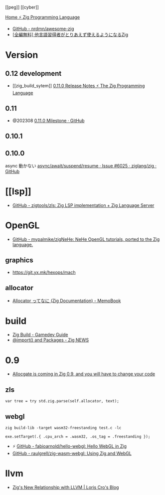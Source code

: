 [[peg]] [[cyber]]

[Home ⚡ Zig Programming Language](https://ziglang.org/)

- [GitHub - nrdmn/awesome-zig](https://github.com/nrdmn/awesome-zig)
- [[全編無料] 他言語習得者がとりあえず使えるようになるZig](https://zenn.dev/drumato/books/learn-zig-to-be-a-beginner)

# Version
## 0.12 development
- [[zig_build_sytem]] [0.11.0 Release Notes ⚡ The Zig Programming Language](https://ziglang.org/download/0.11.0/release-notes.html#Build-System)

## 0.11
- @202308 [0.11.0 Milestone · GitHub](https://github.com/ziglang/zig/milestone/17)

## 0.10.1
## 0.10.0
async 動かない
[async/await/suspend/resume · Issue #6025 · ziglang/zig · GitHub](https://github.com/ziglang/zig/issues/6025)

# [[lsp]]
- [GitHub - zigtools/zls: Zig LSP implementation + Zig Language Server](https://github.com/zigtools/zls)

# OpenGL
- [GitHub - mypalmike/zigNeHe: NeHe OpenGL tutorials, ported to the Zig language.](https://github.com/mypalmike/zigNeHe)


## graphics

- <https://git.yx.mk/hexops/mach>

## allocator
- [Allocator ってなに (Zig Documentation) - MemoBook](https://scrapbox.io/tamago324vim/Allocator_%E3%81%A3%E3%81%A6%E3%81%AA%E3%81%AB_(Zig_Documentation))

# build
- [Zig Build - Gamedev Guide](https://ikrima.dev/dev-notes/zig/zig-build/)
- [@import() and Packages - Zig NEWS](https://zig.news/mattnite/import-and-packages-23mb)


# 0.9
- [Allocgate is coming in Zig 0.9, and you will have to change your code](https://pithlessly.github.io/allocgate.html)


## zls

```zig
var tree = try std.zig.parse(self.allocator, text);
```

## webgl

```
zig build-lib -target wasm32-freestanding test.c -lc
```

```zig
exe.setTarget(.{ .cpu_arch = .wasm32, .os_tag = .freestanding });
```

- ⚡ [GitHub - fabioarnold/hello-webgl: Hello WebGL in Zig](https://github.com/fabioarnold/hello-webgl)
-  [GitHub - raulgrell/zig-wasm-webgl: Using Zig and WebGL](https://github.com/raulgrell/zig-wasm-webgl)

# llvm
- [Zig's New Relationship with LLVM | Loris Cro's Blog](https://kristoff.it/blog/zig-new-relationship-llvm/)
